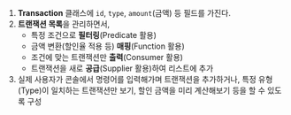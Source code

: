 1. **Transaction** 클래스에 `id`, `type`, `amount`(금액) 등 필드를 가진다.
2. **트랜잭션 목록**을 관리하면서,
    - 특정 조건으로 **필터링**(Predicate 활용)
    - 금액 변환(할인율 적용 등) **매핑**(Function 활용)
    - 조건에 맞는 트랜잭션만 **출력**(Consumer 활용)
    - 트랜잭션을 새로 **공급**(Supplier 활용)하여 리스트에 추가
3. 실제 사용자가 콘솔에서 명령어를 입력해가며 트랜잭션을 추가하거나, 특정 유형(Type)이 일치하는 트랜잭션만 보기, 할인 금액을 미리 계산해보기 등을 할 수 있도록 구성